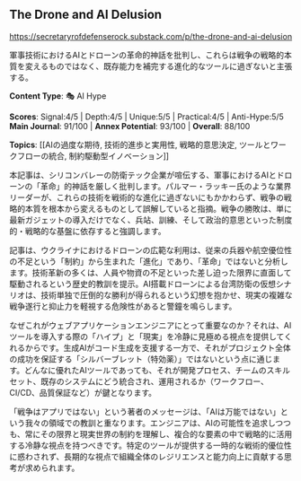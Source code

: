 ## The Drone and AI Delusion

https://secretaryrofdefenserock.substack.com/p/the-drone-and-ai-delusion

軍事技術におけるAIとドローンの革命的神話を批判し、これらは戦争の戦略的本質を変えるものではなく、既存能力を補完する進化的なツールに過ぎないと主張する。

**Content Type**: 🎭 AI Hype

**Scores**: Signal:4/5 | Depth:4/5 | Unique:5/5 | Practical:4/5 | Anti-Hype:5/5
**Main Journal**: 91/100 | **Annex Potential**: 93/100 | **Overall**: 88/100

**Topics**: [[AIの過度な期待, 技術的進歩と実用性, 戦略的意思決定, ツールとワークフローの統合, 制約駆動型イノベーション]]

本記事は、シリコンバレーの防衛テック企業が喧伝する、軍事におけるAIとドローンの「革命」的神話を厳しく批判します。パルマー・ラッキー氏のような業界リーダーが、これらの技術を戦術的な進化に過ぎないにもかかわらず、戦争の戦略的本質を根本から変えるものとして誤解していると指摘。戦争の勝敗は、単に最新ガジェットの導入だけでなく、兵站、訓練、そして政治的意思といった制度的・戦略的な基盤に依存すると強調します。

記事は、ウクライナにおけるドローンの広範な利用は、従来の兵器や航空優位性の不足という「制約」から生まれた「進化」であり、「革命」ではないと分析します。技術革新の多くは、人員や物資の不足といった差し迫った限界に直面して駆動されるという歴史的教訓を提示。AI搭載ドローンによる台湾防衛の仮想シナリオは、技術単独で圧倒的な勝利が得られるという幻想を抱かせ、現実の複雑な戦争遂行と抑止力を軽視する危険性があると警鐘を鳴らします。

なぜこれがウェブアプリケーションエンジニアにとって重要なのか？それは、AIツールを導入する際の「ハイプ」と「現実」を冷静に見極める視点を提供してくれるからです。生成AIがコード生成を支援する一方で、それがプロジェクト全体の成功を保証する「シルバーブレット（特効薬）」ではないという点に通じます。どんなに優れたAIツールであっても、それが開発プロセス、チームのスキルセット、既存のシステムにどう統合され、運用されるか（ワークフロー、CI/CD、品質保証など）が鍵となります。

「戦争はアプリではない」という著者のメッセージは、「AIは万能ではない」という我々の領域での教訓と重なります。エンジニアは、AIの可能性を追求しつつも、常にその限界と現実世界の制約を理解し、複合的な要素の中で戦略的に活用する冷静な視点を持つべきです。特定のツールが提供する一時的な戦術的優位性に惑わされず、長期的な視点で組織全体のレジリエンスと能力向上に貢献する思考が求められます。